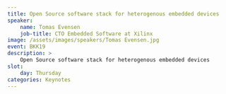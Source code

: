 ```yaml
---
title: Open Source software stack for heterogenous embedded devices
speaker:
    name: Tomas Evensen
    job-title: CTO Embedded Software at Xilinx
image: /assets/images/speakers/Tomas Evensen.jpg
event: BKK19
description: >
    Open Source software stack for heterogenous embedded devices
slot:
    day: Thursday
categories: Keynotes
---
```


